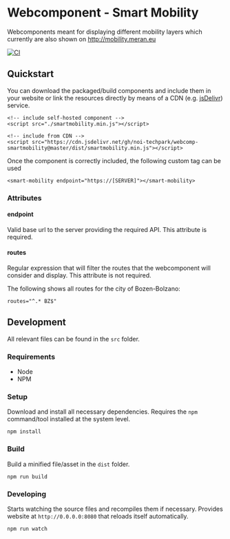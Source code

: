 Webcomponent - Smart Mobility
============================

Webcomponents meant for displaying different mobility layers which currently are also shown on  http://mobility.meran.eu

[![CI](https://github.com/noi-techpark/webcomp-smartmobility/actions/workflows/ci.yml/badge.svg)](https://github.com/noi-techpark/webcomp-smartmobility/actions/workflows/ci.yml)

## Quickstart

You can download the packaged/build components and include them in your website or link the resources directly by means of a CDN (e.g. [jsDelivr](https://www.jsdelivr.com/?docs=gh)) service.

    <!-- include self-hosted component -->
    <script src="./smartmobility.min.js"></script>

    <!-- include from CDN -->
    <script src="https://cdn.jsdelivr.net/gh/noi-techpark/webcomp-smartmobility@master/dist/smartmobility.min.js"></script>

Once the component is correctly included, the following custom tag can be used

    <smart-mobility endpoint="https://[SERVER]"></smart-mobility>
    
### Attributes

#### endpoint

Valid base url to the server providing the required API. This attribute is required.

#### routes

Regular expression that will filter the routes that the webcomponent will consider and display. This attribute is not required.

The following shows all routes for the city of Bozen-Bolzano:

    routes="^.* BZ$"

## Development

All relevant files can be found in the `src` folder.

### Requirements

* Node
* NPM

### Setup

Download and install all necessary dependencies. Requires the `npm` command/tool installed at the system level.

    npm install

### Build

Build a minified file/asset in the `dist` folder.

    npm run build

### Developing

Starts watching the source files and recompiles them if necessary. Provides website at `http://0.0.0.0:8080` that reloads itself automatically.

    npm run watch
